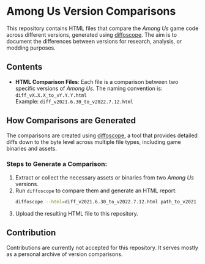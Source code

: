 # Among Us Version Comparisons

This repository contains HTML files that compare the *Among Us* game code across different versions, generated using [diffoscope](https://diffoscope.org/). The aim is to document the differences between versions for research, analysis, or modding purposes.

## Contents

- **HTML Comparison Files**: Each file is a comparison between two specific versions of *Among Us*. The naming convention is:  
  `diff_vX.X.X_to_vY.Y.Y.html`  
  Example: `diff_v2021.6.30_to_v2022.7.12.html`

## How Comparisons are Generated

The comparisons are created using [diffoscope](https://diffoscope.org/), a tool that provides detailed diffs down to the byte level across multiple file types, including game binaries and assets.

### Steps to Generate a Comparison:

1. Extract or collect the necessary assets or binaries from two *Among Us* versions.
2. Run `diffoscope` to compare them and generate an HTML report:
   ```bash
   diffoscope --html=diff_v2021.6.30_to_v2022.7.12.html path_to_v2021 path_to_v2022
   ```
3. Upload the resulting HTML file to this repository.

## Contribution

Contributions are currently not accepted for this repository. It serves mostly as a personal archive of version comparisons.